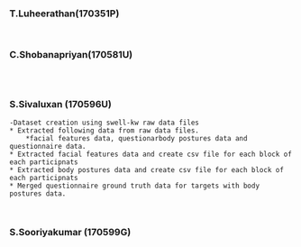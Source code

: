 ### T.Luheerathan(170351P)

```


```

### C.Shobanapriyan(170581U)

```



```

### S.Sivaluxan (170596U)

```	
-Dataset creation using swell-kw raw data files
* Extracted following data from raw data files.
    *facial features data, questionarbody postures data and questionnaire data.
* Extracted facial features data and create csv file for each block of each participnats
* Extracted body postures data and create csv file for each block of each participnats
* Merged questionnaire ground truth data for targets with body postures data.

	
```
### S.Sooriyakumar (170599G)

```

```